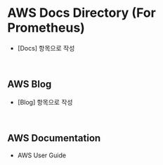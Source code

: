 # AWS Docs Directory (For Prometheus)

- [Docs] 항목으로 작성

<br>

## AWS Blog

- [Blog] 항목으로 작성

<br>

## AWS Documentation

- AWS User Guide